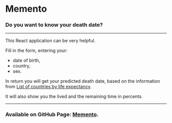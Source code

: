 # Memento
### Do you want to know your death date?
---
This React application can be very helpful.

Fill in the form, entering your:
- date of birth,
- country,
- sex.

In return you will get your predicted death date, based on the information from [List of countries by life expectancy](https://en.wikipedia.org/wiki/List_of_countries_by_life_expectancy).

It will also show you the lived and the remaining time in percents.

---
### Available on GitHub Page: [Memento](https://nbs-github.github.io/memento/).
